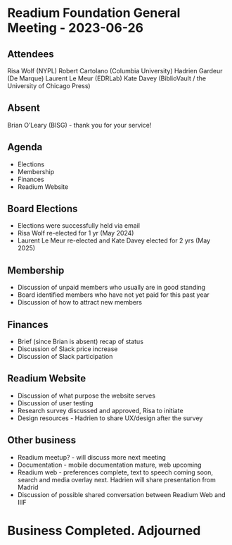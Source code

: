 Readium Foundation General Meeting - 2023-06-26
=======

Attendees
-----------
Risa Wolf (NYPL)
Robert Cartolano (Columbia University)
Hadrien Gardeur (De Marque)
Laurent Le Meur (EDRLab)
Kate Davey (BiblioVault / the University of Chicago Press)

Absent
-----------
Brian O’Leary (BISG) - thank you for your service!

Agenda
-----------
- Elections
- Membership
- Finances
- Readium Website


Board Elections
-----------
- Elections were successfully held via email
- Risa Wolf re-elected for 1 yr (May 2024)
- Laurent Le Meur re-elected and Kate Davey elected for 2 yrs (May 2025)


Membership
-----------
- Discussion of unpaid members who usually are in good standing
- Board identified members who have not yet paid for this past year
- Discussion of how to attract new members


Finances
-----------
- Brief (since Brian is absent) recap of status 
- Discussion of Slack price increase
- Discussion of Slack participation


Readium Website
-----------
- Discussion of what purpose the website serves
- Discussion of user testing
- Research survey discussed and approved, Risa to initiate
- Design resources - Hadrien to share UX/design after the survey


Other business
-----------
- Readium meetup? - will discuss more next meeting
- Documentation - mobile documentation mature, web upcoming
- Readium web - preferences complete, text to speech coming soon, search and media overlay next. Hadrien will share presentation from Madrid
- Discussion of possible shared conversation between Readium Web and IIIF


Business Completed. Adjourned
=======
